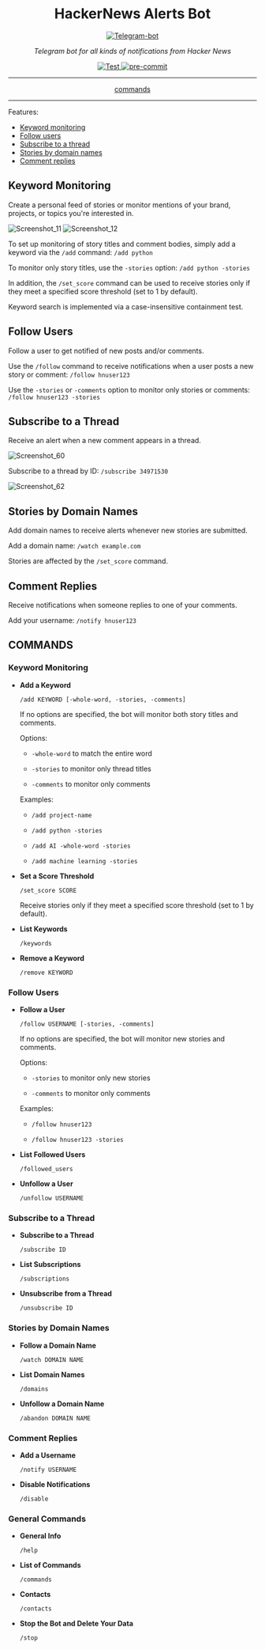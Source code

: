 <h1 align="center">HackerNews Alerts Bot</h1>

<p align="center">
  <a href="https://t.me/hackernews_alerts_bot"><img src="https://user-images.githubusercontent.com/76647266/207596416-8636a1aa-ccbb-4d9a-bcd6-ea7a22203c48.png" alt="Telegram-bot"></a>
</p>

<p align="center"><em>Telegram bot for all kinds of notifications from Hacker News</em></p>

<p align="center">
<a href="https://github.com/lawxls/HackerNews-personalized/actions" target="_blank">
    <img src="https://github.com/lawxls/HackerNews-personalized/workflows/Test/badge.svg" alt="Test">
</a>
<a href="https://results.pre-commit.ci/latest/github/lawxls/HackerNews-personalized/main" target="_blank">
    <img src="https://results.pre-commit.ci/badge/github/lawxls/HackerNews-personalized/main.svg" alt="pre-commit">
</a>
</p>

---

<p align="center"><a href="https://github.com/lawxls/HackerNews-Alerts-Bot#commands">commands</a></p>

---

Features:

- [Keyword monitoring](https://github.com/lawxls/HackerNews-Alerts-Bot#keyword-monitoring)
- [Follow users](https://github.com/lawxls/HackerNews-Alerts-Bot#follow-users)
- [Subscribe to a thread](https://github.com/lawxls/HackerNews-Alerts-Bot#subscribe-to-a-thread)
- [Stories by domain names](https://github.com/lawxls/HackerNews-Alerts-Bot#stories-by-domain-names)
- [Comment replies](https://github.com/lawxls/HackerNews-Alerts-Bot#comment-replies)

## Keyword Monitoring
Create a personal feed of stories or monitor mentions of your brand, projects, or topics you're interested in.

![Screenshot_11](https://user-images.githubusercontent.com/76647266/207441549-4617e1c9-bdb6-41f9-8e91-cd93ce7d025e.png)
![Screenshot_12](https://user-images.githubusercontent.com/76647266/207441488-cf3baad1-dc21-4a29-955a-48aed2f1a30f.png)

To set up monitoring of story titles and comment bodies, simply add a keyword via the ```/add``` command: ```/add python```

To monitor only story titles, use the ```-stories``` option: ```/add python -stories```

In addition, the `/set_score` command can be used to receive stories only if they meet a specified score threshold (set to 1 by default).

Keyword search is implemented via a case-insensitive containment test.

## Follow Users
Follow a user to get notified of new posts and/or comments.

Use the ```/follow``` command to receive notifications when a user posts a new story or comment: ```/follow hnuser123```

Use the ```-stories``` or ```-comments``` option to monitor only stories or comments: ```/follow hnuser123 -stories```

## Subscribe to a Thread
Receive an alert when a new comment appears in a thread.

![Screenshot_60](https://user-images.githubusercontent.com/76647266/221961215-95fa49f1-2d3f-4b2a-9cdd-7ddbc2cf1514.png)

Subscribe to a thread by ID: `/subscribe 34971530`

![Screenshot_62](https://user-images.githubusercontent.com/76647266/221963281-4c32d9c4-8847-411e-b7be-0a33c36071ea.png)

## Stories by Domain Names
Add domain names to receive alerts whenever new stories are submitted.

Add a domain name: `/watch example.com`

Stories are affected by the `/set_score` command.

## Comment Replies
Receive notifications when someone replies to one of your comments.

Add your username: `/notify hnuser123`

## COMMANDS

### Keyword Monitoring

- **Add a Keyword**

  ```/add KEYWORD [-whole-word, -stories, -comments]```

  If no options are specified, the bot will monitor both story titles and comments.

  Options:

    - ```-whole-word```
      to match the entire word

    - ```-stories```
      to monitor only thread titles

    - ```-comments```
      to monitor only comments

  Examples:

    - ```/add project-name```

    - ```/add python -stories```

    - ```/add AI -whole-word -stories```

    - ```/add machine learning -stories```

- **Set a Score Threshold**

  ```/set_score SCORE```

  Receive stories only if they meet a specified score threshold (set to 1 by default).

- **List Keywords**

  ```/keywords```

- **Remove a Keyword**

  ```/remove KEYWORD```

### Follow Users

- **Follow a User**

  ```/follow USERNAME [-stories, -comments]```

  If no options are specified, the bot will monitor new stories and comments.

  Options:

    - ```-stories```
      to monitor only new stories

    - ```-comments```
      to monitor only comments

  Examples:

    - ```/follow hnuser123```

    - ```/follow hnuser123 -stories```

- **List Followed Users**

  ```/followed_users```

- **Unfollow a User**

  ```/unfollow USERNAME```

### Subscribe to a Thread

- **Subscribe to a Thread**

  ```/subscribe ID```

- **List Subscriptions**

  ```/subscriptions```

- **Unsubscribe from a Thread**

  ```/unsubscribe ID```

### Stories by Domain Names

- **Follow a Domain Name**

  ```/watch DOMAIN NAME```

- **List Domain Names**

  ```/domains```

- **Unfollow a Domain Name**

  ```/abandon DOMAIN NAME```

### Comment Replies

- **Add a Username**

  ```/notify USERNAME```

- **Disable Notifications**

  ```/disable```

### General Commands

- **General Info**

  ```/help```

- **List of Commands**

  ```/commands```

- **Contacts**

  ```/contacts```

- **Stop the Bot and Delete Your Data**

  ```/stop```

